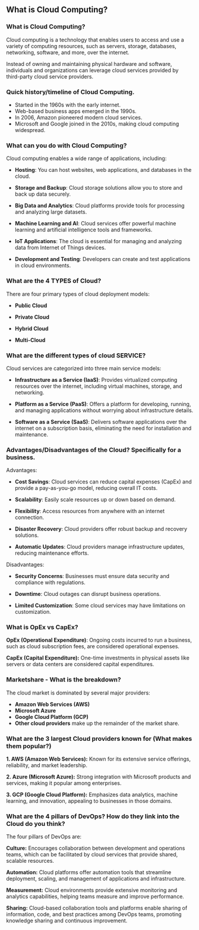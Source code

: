 ## What is Cloud Computing?

### What is Cloud Computing? 

Cloud computing is a technology that enables users to access and use a variety of computing resources, such as servers, storage, databases, networking, software, and more, over the internet.

Instead of owning and maintaining physical hardware and software, individuals and organizations can leverage cloud services provided by third-party cloud service providers.

### Quick history/timeline of Cloud Computing.

- Started in the 1960s with the early internet.
- Web-based business apps emerged in the 1990s.
- In 2006, Amazon pioneered modern cloud services.
- Microsoft and Google joined in the 2010s, making cloud computing widespread.

### What can you do with Cloud Computing?

Cloud computing enables a wide range of applications, including:

- **Hosting**: You can host websites, web applications, and databases in the cloud.

- **Storage and Backup**: Cloud storage solutions allow you to store and back up data securely.

- **Big Data and Analytics**: Cloud platforms provide tools for processing and analyzing large datasets.

- **Machine Learning and AI**: Cloud services offer powerful machine learning and artificial intelligence tools and frameworks.

- **IoT Applications**: The cloud is essential for managing and analyzing data from Internet of Things devices.

- **Development and Testing**: Developers can create and test applications in cloud environments.

### What are the 4 TYPES of Cloud?

There are four primary types of cloud deployment models:

- **Public Cloud**

- **Private Cloud**

- **Hybrid Cloud**

- **Multi-Cloud**

### What are the different types of cloud SERVICE?

Cloud services are categorized into three main service models:

- **Infrastructure as a Service (IaaS)**: Provides virtualized computing resources over the internet, including virtual machines, storage, and networking.

- **Platform as a Service (PaaS)**: Offers a platform for developing, running, and managing applications without worrying about infrastructure details.

- **Software as a Service (SaaS)**: Delivers software applications over the internet on a subscription basis, eliminating the need for installation and maintenance.

### Advantages/Disadvantages of the Cloud? Specifically for a business.

Advantages:

- **Cost Savings**: Cloud services can reduce capital expenses (CapEx) and provide a pay-as-you-go model, reducing overall IT costs.

- **Scalability**: Easily scale resources up or down based on demand.

- **Flexibility**: Access resources from anywhere with an internet connection.

- **Disaster Recovery**: Cloud providers offer robust backup and recovery solutions.

- **Automatic Updates**: Cloud providers manage infrastructure updates, reducing maintenance efforts.

Disadvantages:

- **Security Concerns**: Businesses must ensure data security and compliance with regulations.

- **Downtime**: Cloud outages can disrupt business operations.

- **Limited Customization**: Some cloud services may have limitations on customization.

### What is OpEx vs CapEx?

**OpEx (Operational Expenditure)**: Ongoing costs incurred to run a business, such as cloud subscription fees, are considered operational expenses.

**CapEx (Capital Expenditure):** One-time investments in physical assets like servers or data centers are considered capital expenditures.

### Marketshare - What is the breakdown?

The cloud market is dominated by several major providers:

- **Amazon Web Services (AWS)**
- **Microsoft Azure**
- **Google Cloud Platform (GCP)**
- **Other cloud providers** make up the remainder of the market share.

### What are the 3 largest Cloud providers known for (What makes them popular?)

**1. AWS (Amazon Web Services):** Known for its extensive service offerings, reliability, and market leadership.

**2. Azure (Microsoft Azure):** Strong integration with Microsoft products and services, making it popular among enterprises.

**3. GCP (Google Cloud Platform):** Emphasizes data analytics, machine learning, and innovation, appealing to businesses in those domains.

### What are the 4 pillars of DevOps? How do they link into the Cloud do you think?

The four pillars of DevOps are:

**Culture:** Encourages collaboration between development and operations teams, which can be facilitated by cloud services that provide shared, scalable resources.

**Automation:** Cloud platforms offer automation tools that streamline deployment, scaling, and management of applications and infrastructure.

**Measurement:** Cloud environments provide extensive monitoring and analytics capabilities, helping teams measure and improve performance.

**Sharing:** Cloud-based collaboration tools and platforms enable sharing of information, code, and best practices among DevOps teams, promoting knowledge sharing and continuous improvement.